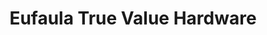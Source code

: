 ---
title: "Eufaula True Value Hardware"
url: /eufaula/eufaula-true-value-hardware/
shop: hardware
---